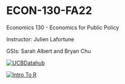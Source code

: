 # ECON-130-FA22
Economics 130 - Economics for Public Policy

Instructor: Julien Lafortune

GSIs: Sarah Albert and Bryan Chu

[![UCBDatahub](https://img.shields.io/badge/Launch-UCB%20Datahub-blue.svg)](https://r.datahub.berkeley.edu/hub/user-redirect/git-pull?repo=https%3A%2F%2Fgithub.com%2Fds-modules%2FECON-130-FA22&urlpath=retro%2Ftree%2FECON-130-FA22%2F)

[![Intro To R](https://img.shields.io/badge/Launch-UCB%20Datahub-blue.svg)](https://r.datahub.berkeley.edu/hub/user-redirect/git-pull?repo=https%3A%2F%2Fgithub.com%2Fds-modules%2FECON-130-FA22&branch=main&urlpath=retro%2Ftree%2FECON-130-FA22%2FIntroToR)
